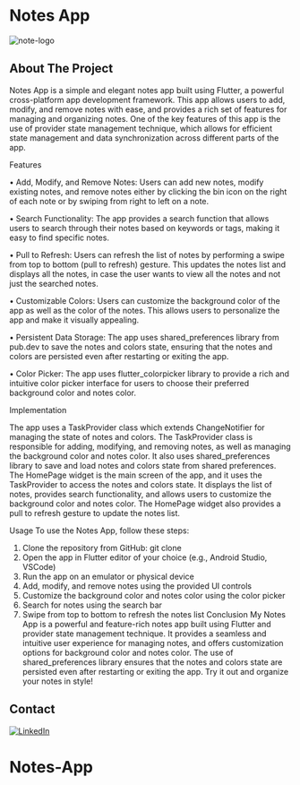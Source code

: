# Notes App
![note-logo]



## About The Project


Notes App is a simple and elegant notes app built using Flutter, a powerful cross-platform app development framework. This app allows users to add, modify, and remove notes with ease, and provides a rich set of features for managing and organizing notes. One of the key features of this app is the use of provider state management technique, which allows for efficient state management and data synchronization across different parts of the app.

Features

•	Add, Modify, and Remove Notes: Users can add new notes, modify existing notes, and remove notes either by clicking the bin icon on the right of each note or by swiping from right to left on a note.

•	Search Functionality: The app provides a search function that allows users to search through their notes based on keywords or tags, making it easy to find specific notes.

•	Pull to Refresh: Users can refresh the list of notes by performing a swipe from top to bottom (pull to refresh) gesture. This updates the notes list and displays all the notes, in case the user wants to view all the notes and not just the searched notes.

•	Customizable Colors: Users can customize the background color of the app as well as the color of the notes. This allows users to personalize the app and make it visually appealing.

•	Persistent Data Storage: The app uses shared_preferences library from pub.dev to save the notes and colors state, ensuring that the notes and colors are persisted even after restarting or exiting the app.

•	Color Picker: The app uses flutter_colorpicker library to provide a rich and intuitive color picker interface for users to choose their preferred background color and notes color.

Implementation

The app uses a TaskProvider class which extends ChangeNotifier for managing the state of notes and colors. The TaskProvider class is responsible for adding, modifying, and removing notes, as well as managing the background color and notes color. It also uses shared_preferences library to save and load notes and colors state from shared preferences.
The HomePage widget is the main screen of the app, and it uses the TaskProvider to access the notes and colors state. It displays the list of notes, provides search functionality, and allows users to customize the background color and notes color. The HomePage widget also provides a pull to refresh gesture to update the notes list.

Usage
To use the Notes App, follow these steps:
1.	Clone the repository from GitHub: git clone <repository-url>
2.	Open the app in Flutter editor of your choice (e.g., Android Studio, VSCode)
3.	Run the app on an emulator or physical device
4.	Add, modify, and remove notes using the provided UI controls
5.	Customize the background color and notes color using the color picker
6.	Search for notes using the search bar
7.	Swipe from top to bottom to refresh the notes list
      Conclusion
      My Notes App is a powerful and feature-rich notes app built using Flutter and provider state management technique. It provides a seamless and intuitive user experience for managing notes, and offers customization options for background color and notes color. The use of shared_preferences library ensures that the notes and colors state are persisted even after restarting or exiting the app. Try it out and organize your notes in style!






## Contact
[![LinkedIn][linkedin-shield]][linkedin-url]








[linkedin-shield]: https://img.shields.io/badge/-LinkedIn-black.svg?style=for-the-badge&logo=linkedin&colorB=555
[linkedin-url]: https://www.linkedin.com/in/ivan-cilakov-551489168/
[product-screenshot]: images/screenshot.png
[note-logo]: https://i.imgur.com/65Aa9SLb.jpg



 


# Notes-App
